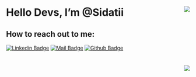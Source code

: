 # Hello Devs, I’m @Sidatii <img align='right' src="https://github-readme-stats.vercel.app/api?username=sidatii&show_icons=true&theme=vue-dark"> 
    
## How to reach out to me:
[![Linkedin Badge](https://img.shields.io/badge/linkedin-%230077B5.svg?&style=for-the-badge&logo=linkedin&logoColor=white)](https://www.linkedin.com/in/sidati-nouhi/)
[![Mail Badge](https://img.shields.io/badge/email-c14438?style=for-the-badge&logo=Gmail&logoColor=white&link=mailto:sidatnouhi@gmail.com)](mailto:sidatnouhi@gmail.com)
[![Github Badge](https://img.shields.io/badge/github-333?style=for-the-badge&logo=github&logoColor=white)](https://github.com/sidatii)    
#
 
    
    
<img align='right' src="https://github-readme-stats.vercel.app/api/top-langs/?username=sidatii&layout=compact&theme=vue-dark" />


